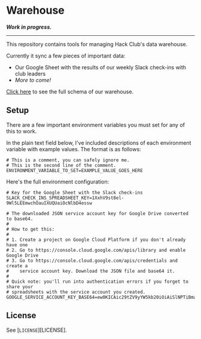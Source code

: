 # Warehouse

_**Work in progress.**_

---

This repository contains tools for managing Hack Club's data warehouse.

Currently it sync a few pieces of important data:

- Our Google Sheet with the results of our weekly Slack check-ins with club leaders
- _More to come!_

[Click here][schema_spreadsheet] to see the full schema of our warehouse.

[schema_spreadsheet]: https://docs.google.com/spreadsheets/d/13ozt8j9YEq8j7G_m4q5tjdc1c8TMsnKYa5_PGnXGfu4/edit

## Setup

There are a few important environment variables you must set for any of this to work.

In the plain text field below, I've included descriptions of each environment variable with example values. The format is as follows:

```
# This is a comment, you can safely ignore me.
# This is the second line of the comment.
ENVIRONMENT_VARIABLE_TO_SET=EXAMPLE_VALUE_GOES_HERE
```

Here's the full environment configuration:

```
# Key for the Google Sheet with the Slack check-ins
SLACK_CHECK_INS_SPREADSHEET_KEY=1XxhV9st8el-9Wl5LEEmwchOauIXUQUaiOcNlbD4essw

# The downloaded JSON service account key for Google Drive converted to base64.
#
# How to get this:
#
# 1. Create a project on Google Cloud Platform if you don't already have one
# 2. Go to https://console.cloud.google.com/apis/library and enable Google Drive
# 3. Go to https://console.cloud.google.com/apis/credentials and create a
#    service account key. Download the JSON file and base64 it.
#
# Quick note: you'll run into authentication errors if you forget to share your
# spreadsheets with the service account you created.
GOOGLE_SERVICE_ACCOUNT_KEY_BASE64=ew0KICAic29tZV9yYW5kb20iOiAiSlNPTiBmaWxlIiwNCiAgICJzb21lX3JhbmRvbSI6ICJKU09OIGZpbGUiDQp9
```

## License

See [`LICENSE`][LICENSE].
